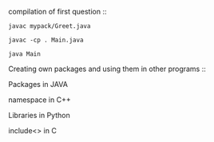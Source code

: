 compilation of first question ::

    javac mypack/Greet.java
    
    javac -cp . Main.java
    
    java Main


Creating own packages and using them in other programs  ::

Packages in JAVA

namespace in C++

Libraries in Python

include<> in C


